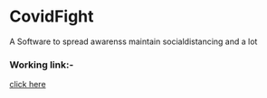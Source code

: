 # CovidFight
A Software to spread awarenss maintain socialdistancing and a lot
### Working link:-
[click here](https://satyabratadas.pythonanywhere.com/)
